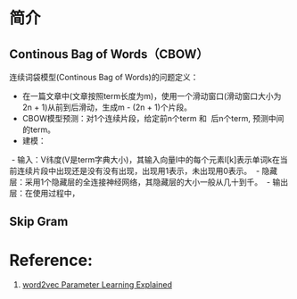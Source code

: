 
# 简介

## Continous Bag of Words（CBOW）

连续词袋模型(Continous Bag of Words)的问题定义：
* 在一篇文章中(文章按照term长度为m)，使用一个滑动窗口(滑动窗口大小为2n + 1)从前到后滑动，生成m - (2n + 1)个片段。
* CBOW模型预测：对1个连续片段，给定前n个term 和  后n个term, 预测中间的term。
* 建模：

  - 输入：V纬度(V是term字典大小)，其输入向量I中的每个元素I[k]表示单词k在当前连续片段中出现还是没有没有出现，出现用1表示，未出现用0表示。
  - 隐藏层：采用1个隐藏层的全连接神经网络，其隐藏层的大小一般从几十到千。
  - 输出层：在使用过程中，

## Skip Gram

# 

# Reference:
1. [word2vec Parameter Learning Explained](http://www-personal.umich.edu/~ronxin/pdf/w2vexp.pdf)
